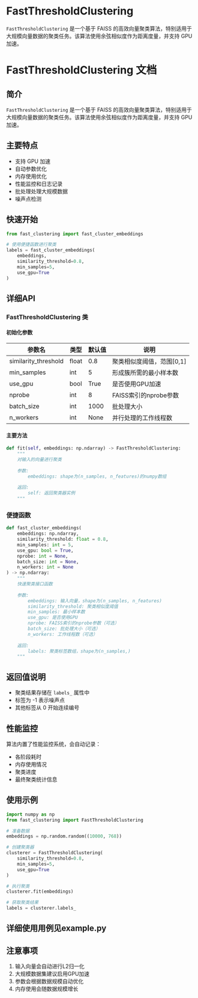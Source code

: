 # FastThresholdClustering
`FastThresholdClustering` 是一个基于 FAISS 的高效向量聚类算法，特别适用于大规模向量数据的聚类任务。该算法使用余弦相似度作为距离度量，并支持 GPU 加速。


# FastThresholdClustering 文档

## 简介
`FastThresholdClustering` 是一个基于 FAISS 的高效向量聚类算法，特别适用于大规模向量数据的聚类任务。该算法使用余弦相似度作为距离度量，并支持 GPU 加速。

## 主要特点
- 支持 GPU 加速
- 自动参数优化
- 内存使用优化
- 性能监控和日志记录
- 批处理处理大规模数据
- 噪声点检测

## 快速开始

```python
from fast_clustering import fast_cluster_embeddings

# 使用便捷函数进行聚类
labels = fast_cluster_embeddings(
    embeddings,
    similarity_threshold=0.8,
    min_samples=5,
    use_gpu=True
)
```

## 详细API

### FastThresholdClustering 类

#### 初始化参数

| 参数名 | 类型 | 默认值 | 说明 |
|--------|------|--------|------|
| similarity_threshold | float | 0.8 | 聚类相似度阈值，范围[0,1] |
| min_samples | int | 5 | 形成簇所需的最小样本数 |
| use_gpu | bool | True | 是否使用GPU加速 |
| nprobe | int | 8 | FAISS索引的nprobe参数 |
| batch_size | int | 1000 | 批处理大小 |
| n_workers | int | None | 并行处理的工作线程数 |

#### 主要方法

```python
def fit(self, embeddings: np.ndarray) -> FastThresholdClustering:
    """
    对输入的向量进行聚类
    
    参数:
        embeddings: shape为(n_samples, n_features)的numpy数组
        
    返回:
        self: 返回聚类器实例
    """
```

### 便捷函数

```python
def fast_cluster_embeddings(
    embeddings: np.ndarray,
    similarity_threshold: float = 0.8,
    min_samples: int = 5,
    use_gpu: bool = True,
    nprobe: int = None,
    batch_size: int = None,
    n_workers: int = None
) -> np.ndarray:
    """
    快速聚类接口函数
    
    参数:
        embeddings: 输入向量，shape为(n_samples, n_features)
        similarity_threshold: 聚类相似度阈值
        min_samples: 最小样本数
        use_gpu: 是否使用GPU
        nprobe: FAISS索引的nprobe参数（可选）
        batch_size: 批处理大小（可选）
        n_workers: 工作线程数（可选）
    
    返回:
        labels: 聚类标签数组，shape为(n_samples,)
    """
```

## 返回值说明
- 聚类结果存储在 `labels_` 属性中
- 标签为 -1 表示噪声点
- 其他标签从 0 开始连续编号

## 性能监控
算法内置了性能监控系统，会自动记录：
- 各阶段耗时
- 内存使用情况
- 聚类进度
- 最终聚类统计信息

## 使用示例

```python
import numpy as np
from fast_clustering import FastThresholdClustering

# 准备数据
embeddings = np.random.random((10000, 768))

# 创建聚类器
clusterer = FastThresholdClustering(
    similarity_threshold=0.8,
    min_samples=5,
    use_gpu=True
)

# 执行聚类
clusterer.fit(embeddings)

# 获取聚类结果
labels = clusterer.labels_
```

## 详细使用用例见**example.py**

## 注意事项
1. 输入向量会自动进行L2归一化
2. 大规模数据集建议启用GPU加速
3. 参数会根据数据规模自动优化
4. 内存使用会随数据规模增长
